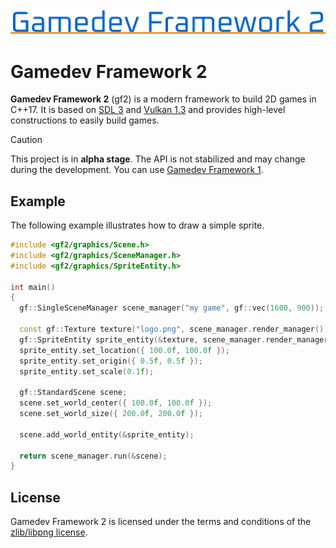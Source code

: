 ![Gamedev Framework 2](docs/assets/logoex.png)

# Gamedev Framework 2

**Gamedev Framework 2** (gf2) is a modern framework to build 2D games in C++17. It is based on [SDL 3](https://libsdl.org/) and [Vulkan 1.3](https://www.vulkan.org/) and provides high-level constructions to easily build games.

> [!CAUTION]
> This project is in **alpha stage**. The API is not stabilized and may change during the development.
> You can use [Gamedev Framework 1](https://github.com/GamedevFramework/gf).

## Example

The following example illustrates how to draw a simple sprite.

```cc
#include <gf2/graphics/Scene.h>
#include <gf2/graphics/SceneManager.h>
#include <gf2/graphics/SpriteEntity.h>

int main()
{
  gf::SingleSceneManager scene_manager("my game", gf::vec(1600, 900));

  const gf::Texture texture("logo.png", scene_manager.render_manager());
  gf::SpriteEntity sprite_entity(&texture, scene_manager.render_manager());
  sprite_entity.set_location({ 100.0f, 100.0f });
  sprite_entity.set_origin({ 0.5f, 0.5f });
  sprite_entity.set_scale(0.1f);

  gf::StandardScene scene;
  scene.set_world_center({ 100.0f, 100.0f });
  scene.set_world_size({ 200.0f, 200.0f });

  scene.add_world_entity(&sprite_entity);

  return scene_manager.run(&scene);
}
```


## License

Gamedev Framework 2 is licensed under the terms and conditions of the [zlib/libpng license](https://opensource.org/licenses/Zlib).
